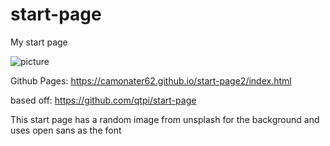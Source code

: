 # start-page
My start page

![picture](http://i.imgur.com/1BaorID.png)

Github Pages:
https://camonater62.github.io/start-page2/index.html

based off:
https://github.com/qtpi/start-page

This start page has a random image from unsplash for the background 
and uses open sans as the font
